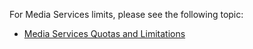 For Media Services limits, please see the following topic:

 - [Media Services Quotas and Limitations](../articles/media-services-quotas-and-limitations.md)
